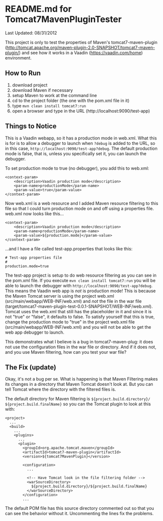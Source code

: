 README.md for Tomcat7MavenPluginTester
======================================

Last Updated: 08/31/2012

This project is only to test the properties of Maven's tomcat7-maven-plugin 
(http://tomcat.apache.org/maven-plugin-2.0-SNAPSHOT/tomcat7-maven-plugin/) and 
see how it works in a Vaadin (https://vaadin.com/home) environment.

How to Run
----------

1. download project
2. download Maven if necessary
3. setup Maven to work at the command line
4. cd to the project folder (the one with the pom.xml file in it)
5. type `mvn clean install tomcat7:run`
6. open a browser and type in the URL (http://localhost:9090/test-app)

Things to Notice
----------------

This is a Vaadin webapp, so it has a production mode in web.xml.  What this is 
for is to allow a debugger to launch when `?debug` is added to the URL, so in 
this case, `http://localhost:9090/test-app?debug`.  The default production mode 
is false, that is, unless you specifically set it, you can launch the debugger.

To set production mode to true (no debugger), you add this to web.xml:

	<context-param>
		<description>Vaadin production mode</description>
		<param-name>productionMode</param-name>
		<param-value>true</param-value>
	</context-param>

Now web.xml is a web resource and I added Maven resource filtering to this file 
so that I could turn production mode on and off using a properties file.  
web.xml now looks like this...

	<context-param>
		<description>Vaadin production mode</description>
		<param-name>productionMode</param-name>
		<param-value>${production.mode}</param-value>
	</context-param>
	
...and I have a file called test-app.properties that looks like this:

	# Test-app properties file
	#
	production.mode=true

The test-app project is setup to do web resource filtering as you can see in 
the pom.xml file.  If you execute `mvn clean install tomcat7:run` you will be 
able to launch the debugger with `http://localhost:9090/test-app?debug`.  This 
means the Vaadin web app is *not* is production mode!  This is because the Maven 
Tomcat server is using the project web.xml (src/main/webapp/WEB-INF/web.xml) 
and *not* the file in the war file 
(target/tomcat7-maven-plugin-test-0.0.1-SNAPSHOT/WEB-INF/web.xml).  Tomcat uses 
the web.xml that still has the placeholder in it and since it is not "true" or 
"false", it defaults to false.  To satisfy yourself that this is true, change 
the production mode to "true" in the project web.xml file 
(src/main/webapp/WEB-INF/web.xml) and you will not be able to get the web app 
debugger to launch.

This demonstrates what I believe is a bug in tomcat7-maven-plug: it does not 
use the configuration files in the war file or directory.  And if it does not, 
and you use Maven filtering, how can you test your war file?

The Fix (update)
----------------

Okay, it's not a bug per se.  What is happening is that Maven Filtering makes
its changes in a directory that Maven Tomcat doesn't look at.  But you can tell
Tomcat where the directory with the filtered files is.

The default directory for Maven filtering is `${project.build.directory}/
${project.build.finalName}` so you can the Tomcat plugin to look at this with:

	<project>
	  ...
	  <build>
	    ...
	    <plugins>
	      ...
	      <plugin>
	        <groupId>org.apache.tomcat.maven</groupId>
	        <artifactId>tomcat7-maven-plugin</artifactId>
	        <version>${tomcat7MavenPlugin}</version>
	
	        <configuration>
	          ...
	
	          <!-- Have Tomcat look in the file filtering folder -->
	          <warSourceDirectory>
	            ${project.build.directory}/${project.build.finalName}
	          </warSourceDirectory>
	        </configuration>
	        ...
        
The default POM file has this source directory commented out so that you can
see the behavior without it.  Uncommenting the lines fix the problems.

